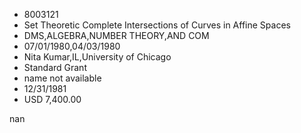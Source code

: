 
* 8003121
* Set Theoretic Complete Intersections of Curves in Affine Spaces
* DMS,ALGEBRA,NUMBER THEORY,AND COM
* 07/01/1980,04/03/1980
* Nita Kumar,IL,University of Chicago
* Standard Grant
*   name not available
* 12/31/1981
* USD 7,400.00

nan
